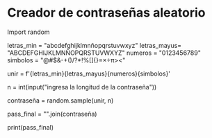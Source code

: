 # Creador de contraseñas aleatorio 
Import random 

letras_min = "abcdefghijklmnñopqrstuvwxyz"
letras_mayus= "ABCDEFGHIJKLMNÑOPQRSTUVWXYZ"
numeros = "0123456789"
simbolos = "@#$&-+()/?*!%[]{}=×÷π><"

unir = f'{letras_min}{letras_mayus}{numeros}{simbolos}'

n = int(input("ingresa la longitud de la contraseña"))

contraseña = random.sample(unir, n)

pass_final = "".join(contraseña)

print(pass_final)
